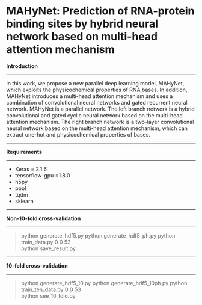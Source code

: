 # MAHyNet: Prediction of RNA-protein binding sites by hybrid neural network based on multi-head attention mechanism
**Introduction**
****
  In this work, we propose a new parallel deep learning model, MAHyNet, which exploits the physicochemical properties of RNA bases.  In addition, MAHyNet introduces a multi-head attention mechanism and uses a combination of convolutional neural networks and gated recurrent neural network.  MAHyNet is a parallel network.  The left branch network is a hybrid convolutional and gated cyclic neural network based on the multi-head attention mechanism.  The right branch network is a two-layer convolutional neural network based on the multi-head attention mechanism, which can extract one-hot and physicochemical properties of bases.
****
**Requirements**
****
* Keras = 2.1.6  
* tensorflow-gpu =1.8.0  
* h5py  
* pool  
* tqdm  
* sklearn
****
**Non-10-fold cross-validation**
****
>python generate_hdf5.py
>python generate_hdf5_ph.py
>python train_data.py 0 0 53  
>python save_result.py

****
**10-fold cross-validation**
****
>python generate_hdf5_10.py 
>python generate_hdf5_10ph.py
>python train_ten_data.py 0 0 53  
>python see_10_fold.py  
